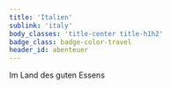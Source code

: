 ```yaml
---
title: 'Italien'
sublink: 'italy'
body_classes: 'title-center title-h1h2'
badge_class: badge-color-travel
header_id: abenteuer
---
```


Im Land des guten Essens